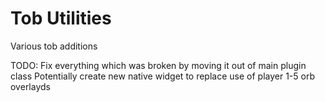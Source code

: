 # Tob Utilities
Various tob additions


TODO: Fix everything which was broken by moving it out of main plugin class
Potentially create new native widget to replace use of player 1-5 orb overlayds
